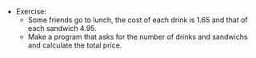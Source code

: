 - Exercise:
    - Some friends go to lunch, the cost of each drink is 1.65 and that of each sandwich 4.95.
    - Make a program that asks for the number of drinks and sandwichs and calculate the total price.